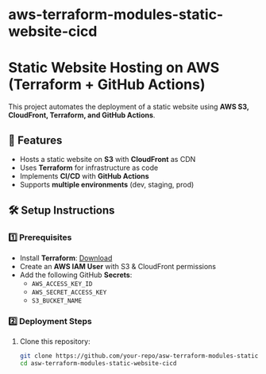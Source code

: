# aws-terraform-modules-static-website-cicd

# Static Website Hosting on AWS (Terraform + GitHub Actions)

This project automates the deployment of a static website using **AWS S3, CloudFront, Terraform, and GitHub Actions**.

## 🚀 Features
- Hosts a static website on **S3** with **CloudFront** as CDN
- Uses **Terraform** for infrastructure as code
- Implements **CI/CD** with **GitHub Actions**
- Supports **multiple environments** (dev, staging, prod)

## 🛠️ Setup Instructions

### 1️⃣ Prerequisites
- Install **Terraform**: [Download](https://developer.hashicorp.com/terraform/downloads)
- Create an **AWS IAM User** with S3 & CloudFront permissions
- Add the following GitHub **Secrets**:
  - `AWS_ACCESS_KEY_ID`
  - `AWS_SECRET_ACCESS_KEY`
  - `S3_BUCKET_NAME`

### 2️⃣ Deployment Steps
1. Clone this repository:
   ```sh
   git clone https://github.com/your-repo/asw-terraform-modules-static-website-cicd.git
   cd asw-terraform-modules-static-website-cicd
